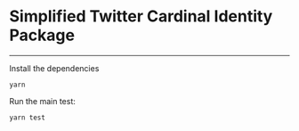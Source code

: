 # Simplified Twitter Cardinal Identity Package

___

Install the dependencies
```
yarn
```

Run the main test:
```
yarn test
```
